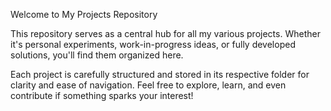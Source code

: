 Welcome to My Projects Repository

This repository serves as a central hub for all my various projects. Whether it's personal experiments, work-in-progress ideas, or fully developed solutions, you'll find them organized here.

Each project is carefully structured and stored in its respective folder for clarity and ease of navigation. Feel free to explore, learn, and even contribute if something sparks your interest!
